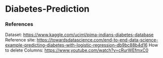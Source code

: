 # Diabetes-Prediction




### References 
Dataset: https://www.kaggle.com/uciml/pima-indians-diabetes-database
Reference site: https://towardsdatascience.com/end-to-end-data-science-example-predicting-diabetes-with-logistic-regression-db9bc88b4d16
How to delete Columns: https://www.youtube.com/watch?v=cRurWEfmxC0
